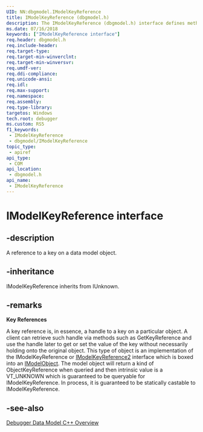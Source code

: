 ```yaml
---
UID: NN:dbgmodel.IModelKeyReference
title: IModelKeyReference (dbgmodel.h)
description: The IModelKeyReference (dbgmodel.h) interface defines methods that provide a reference to a key on a data model object.
ms.date: 07/16/2018
keywords: ["IModelKeyReference interface"]
req.header: dbgmodel.h
req.include-header: 
req.target-type: 
req.target-min-winverclnt: 
req.target-min-winversvr: 
req.umdf-ver: 
req.ddi-compliance: 
req.unicode-ansi: 
req.idl: 
req.max-support: 
req.namespace: 
req.assembly: 
req.type-library: 
targetos: Windows
tech.root: debugger
ms.custom: RS5
f1_keywords:
 - IModelKeyReference
 - dbgmodel/IModelKeyReference
topic_type:
 - apiref
api_type:
 - COM
api_location:
 - dbgmodel.h
api_name:
 - IModelKeyReference
---
```


# IModelKeyReference interface


## -description

A reference to a key on a data model object.

## -inheritance

IModelKeyReference inherits from IUnknown.

## -remarks

**Key References** 

A key reference is, in essence, a handle to a key on a particular object. A client can retrieve such handle via methods such as GetKeyReference and use the handle later to get or set the value of the key without necessarily holding onto the original object. This type of object is an implementation of the IModelKeyReference or [IModelKeyReference2](nn-dbgmodel-imodelkeyreference2.md) interface which is boxed into an [IModelObject](nn-dbgmodel-imodelobject.md). The model object will return a kind of ObjectKeyReference when queried and then intrinsic value is a VT_UNKNOWN which is guaranteed to be queryable for IModelKeyReference. In process, it is guaranteed to be statically castable to IModelKeyReference.

## -see-also

[Debugger Data Model C++ Overview](/windows-hardware/drivers/debugger/data-model-cpp-overview)
